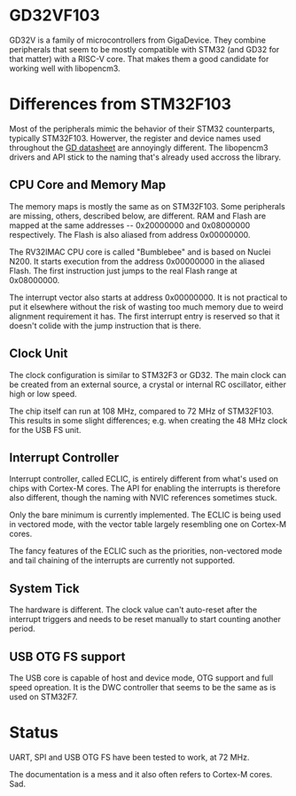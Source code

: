 GD32VF103
=========

GD32V is a family of microcontrollers from GigaDevice. They combine
peripherals that seem to be mostly compatible with STM32 (and GD32 for that
matter) with a RISC-V core. That makes them a good candidate for working
well with libopencm3.

Differences from STM32F103
==========================

Most of the peripherals mimic the behavior of their STM32 counterparts,
typically STM32F103. Howerver, the register and device names used
throughout the
[GD datasheet](https://github.com/riscv-mcu/GD32VF103_DataSheets/raw/83802112/GD32VF103_User_Manual_EN_V1.0.pdf)
are annoyingly different. The libopencm3 drivers and API stick to the
naming that's already used accross the library.

CPU Core and Memory Map
-----------------------

The memory maps is mostly the same as on STM32F103. Some peripherals are
missing, others, described below, are different. RAM and Flash are mapped
at the same addresses -- 0x20000000 and 0x08000000 respectively. The Flash
is also aliased from address 0x00000000.

The RV32IMAC CPU core is called "Bumblebee" and is based on Nuclei N200.
It starts execution from the address 0x00000000 in the aliased Flash.
The first instruction just jumps to the real Flash range at 0x08000000.

The interrupt vector also starts at address 0x00000000. It is not practical
to put it elsewhere without the risk of wasting too much memory due to
weird alignment requirement it has. The first interrupt entry is reserved
so that it doesn't colide with the jump instruction that is there.

Clock Unit
----------

The clock configuration is similar to STM32F3 or GD32. The main clock can
be created from an external source, a crystal or internal RC oscillator,
either high or low speed.

The chip itself can run at 108 MHz, compared to 72 MHz of STM32F103. This
results in some slight differences; e.g. when creating the 48 MHz clock for
the USB FS unit.

Interrupt Controller
--------------------

Interrupt controller, called ECLIC, is entirely different from what's used
on chips with Cortex-M cores. The API for enabling the interrupts is
therefore also different, though the naming with NVIC references sometimes
stuck.

Only the bare minimum is currently implemented. The ECLIC is being used in
vectored mode, with the vector table largely resembling
one on Cortex-M cores.

The fancy features of the ECLIC such as the priorities, non-vectored mode
and tail chaining of the interrupts are currently not supported.

System Tick
-----------

The hardware is different. The clock value can't auto-reset after the
interrupt triggers and needs to be reset manually to start counting another
period.

USB OTG FS support
------------------

The USB core is capable of host and device mode, OTG support and full speed
opreation. It is the DWC controller that seems to be the same as is used on
STM32F7.

Status
======

UART, SPI and USB OTG FS have been tested to work, at 72 MHz.

The documentation is a mess and it also often refers to Cortex-M cores. Sad.
